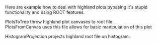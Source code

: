 Here are example how to deal with highland plots bypasing it's stupid functionality and using ROOT features.

PlotsToTree throw highland plot canvases to root file <br/>
PlotsFromCanvas uses this file allows for basic manipulation of this plot 

HistogramProjection projects highland root file on histogram.
